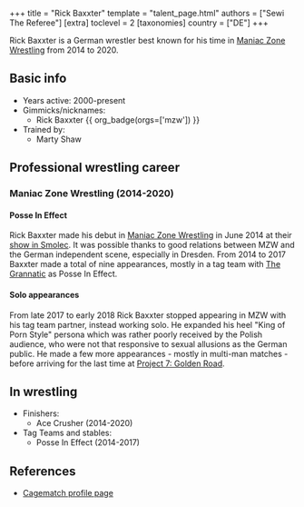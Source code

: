 +++
title = "Rick Baxxter"
template = "talent_page.html"
authors = ["Sewi The Referee"]
[extra]
toclevel = 2
[taxonomies]
country = ["DE"]
+++

Rick Baxxter is a German wrestler best known for his time in [Maniac Zone Wrestling](@/o/mzw.md) from 2014 to 2020.

## Basic info

* Years active: 2000-present
* Gimmicks/nicknames:
  - Rick Baxxter  {{ org_badge(orgs=['mzw']) }}
* Trained by:
  - Marty Shaw

## Professional wrestling career

### Maniac Zone Wrestling (2014-2020)

#### Posse In Effect

Rick Baxxter made his debut in [Maniac Zone Wrestling](@/o/mzw.md) in June 2014 at their [show in Smolec](@/e/mzw/2014-06-21-mzw-untitled.md). It was possible thanks to good relations between MZW and the German independent scene, especially in Dresden. From 2014 to 2017 Baxxter made a total of nine appearances, mostly in a tag team with [The Grannatic](@/w/the-grannatic.md) as Posse In Effect.

#### Solo appearances

From late 2017 to early 2018 Rick Baxxter stopped appearing in MZW with his tag team partner, instead working solo. He expanded his heel "King of Porn Style" persona which was rather poorly received by the Polish audience, who were not that responsive to sexual allusions as the German public. He made a few more appearances - mostly in multi-man matches - before arriving for the last time at [Project 7: Golden Road](@/e/mzw/2020-01-18-mzw-project-7-golden-road.md).

## In wrestling

* Finishers:
  - Ace Crusher (2014-2020)
* Tag Teams and stables:
  - Posse In Effect (2014-2017)

## References

* [Cagematch profile page](https://www.cagematch.net/?id=2&nr=14009)
